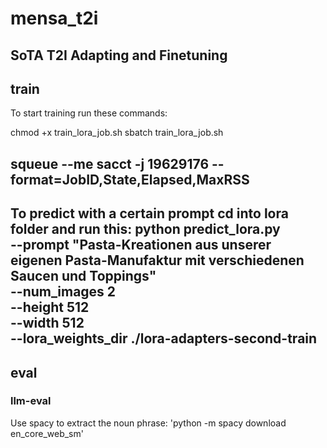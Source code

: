 # mensa_t2i
SoTA T2I Adapting and Finetuning
--------------------------------------------------------------------------------------------------------------------

## train
To start training run these commands:

chmod +x train_lora_job.sh
sbatch train_lora_job.sh


squeue --me
sacct -j 19629176 --format=JobID,State,Elapsed,MaxRSS
--------------------------------------------------------------------------------------------------------------------
To predict with a certain prompt cd into lora folder and run this:
python predict_lora.py \
  --prompt "Pasta-Kreationen aus unserer eigenen Pasta-Manufaktur mit verschiedenen Saucen und Toppings" \
  --num_images 2 \
  --height 512 \
  --width 512 \
  --lora_weights_dir ./lora-adapters-second-train
--------------------------------------------------------------------------------------------------------------------


## eval
### llm-eval
Use spacy to extract the noun phrase: 'python -m spacy download en_core_web_sm'